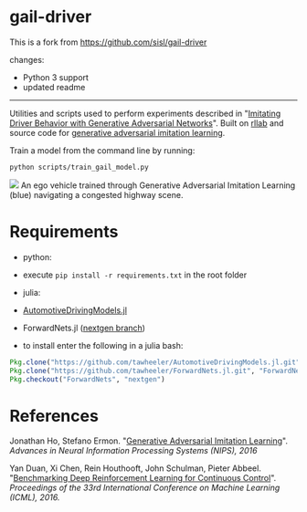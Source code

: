 # gail-driver

This is a fork from https://github.com/sisl/gail-driver

changes:
 - Python 3 support
 - updated readme

 -------------------------------------------------------------

Utilities and scripts used to perform experiments described in "[Imitating Driver Behavior with Generative Adversarial Networks](https://arxiv.org/abs/1701.06699)". Built on [rllab](https://github.com/openai/rllab) and source code for [generative adversarial imitation learning](https://github.com/openai/imitation.git).

Train a model from the command line by running:

```
python scripts/train_gail_model.py
```

![](https://github.com/sisl/gail-driver/blob/master/gifs/congested.gif?raw=true)
An ego vehicle trained through Generative Adversarial Imitation Learning (blue) navigating a congested highway scene.

# Requirements
- python:
 - execute `pip install -r requirements.txt` in the root folder

- julia:
 - [AutomotiveDrivingModels.jl](https://github.com/tawheeler/AutomotiveDrivingModels.jl)
 - ForwardNets.jl ([nextgen branch](https://github.com/tawheeler/ForwardNets.jl/tree/nextgen))

 - to install enter the following in a julia bash:
```julia
Pkg.clone("https://github.com/tawheeler/AutomotiveDrivingModels.jl.git")
Pkg.clone("https://github.com/tawheeler/ForwardNets.jl.git", "ForwardNets")
Pkg.checkout("ForwardNets", "nextgen")
```


# References
Jonathan Ho, Stefano Ermon. "[Generative Adversarial Imitation Learning](https://cs.stanford.edu/~ermon/papers/imitation_nips2016_main.pdf)". _Advances in Neural Information Processing Systems (NIPS), 2016_

Yan Duan, Xi Chen, Rein Houthooft, John Schulman, Pieter Abbeel. "[Benchmarking Deep Reinforcement Learning for Continuous Control](http://arxiv.org/abs/1604.06778)". _Proceedings of the 33rd International Conference on Machine Learning (ICML), 2016._
